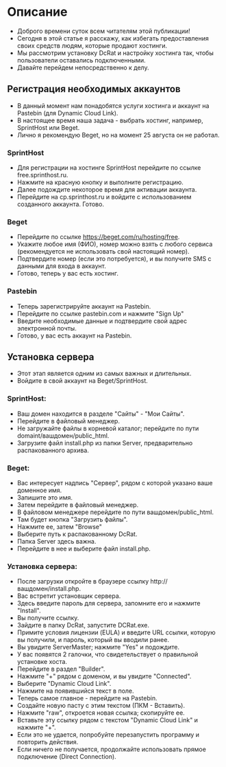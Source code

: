 # Описание

- Доброго времени суток всем читателям этой публикации!
- Сегодня в этой статье я расскажу, как избегать предоставления своих средств людям, которые продают хостинги.
- Мы рассмотрим установку DcRat и настройку хостинга так, чтобы пользователи оставались подключенными.
- Давайте перейдем непосредственно к делу.
  
## Регистрация необходимых аккаунтов

- В данный момент нам понадобятся услуги хостинга и аккаунт на Pastebin (для Dynamic Cloud Link).
- В настоящее время наша задача - выбрать хостинг, например, SprintHost или Beget.
- Лично я рекомендую Beget, но на момент 25 августа он не работал.
  
### SprintHost

- Для регистрации на хостинге SprintHost перейдите по ссылке free.sprinthost.ru.
- Нажмите на красную кнопку и выполните регистрацию.
- Далее подождите некоторое время для активации аккаунта.
- Перейдите на cp.sprinthost.ru и войдите с использованием созданного аккаунта. Готово.
  
### Beget

- Перейдите по ссылке https://beget.com/ru/hosting/free.
- Укажите любое имя (ФИО), номер можно взять с любого сервиса (рекомендуется не использовать свой настоящий номер).
- Подтвердите номер (если это потребуется), и вы получите SMS с данными для входа в аккаунт.
- Готово, теперь у вас есть хостинг.
  
### Pastebin

- Теперь зарегистрируйте аккаунт на Pastebin.
- Перейдите по ссылке pastebin.com и нажмите "Sign Up"
- Введите необходимые данные и подтвердите свой адрес электронной почты.
- Готово, у вас есть аккаунт на Pastebin.
  
## Установка сервера

- Этот этап является одним из самых важных и длительных.
- Войдите в свой аккаунт на Beget/SprintHost.
  
### SprintHost:

- Ваш домен находится в разделе "Сайты" - "Мои Сайты".
- Перейдите в файловый менеджер.
- Не загружайте файлы в корневой каталог; перейдите по пути domaint/вашдомен/public_html.
- Загрузите файл install.php из папки Server, предварительно распакованного архива.
  
### Beget:

- Вас интересует надпись "Сервер", рядом с которой указано ваше доменное имя.
- Запишите это имя.
- Затем перейдите в файловый менеджер.
- В файловом менеджере перейдите по пути вашдомен/public_html.
- Там будет кнопка "Загрузить файлы".
- Нажмите ее, затем "Browse"
- Выберите путь к распакованному DcRat.
- Папка Server здесь важна.
- Перейдите в нее и выберите файл install.php.
  
### Установка сервера:

- После загрузки откройте в браузере ссылку http://вашдомен/install.php.
- Вас встретит установщик сервера.
- Здесь введите пароль для сервера, запомните его и нажмите "Install".
- Вы получите ссылку.
- Зайдите в папку DcRat, запустите DCRat.exe.
- Примите условия лицензии (EULA) и введите URL ссылки, которую вы получили, и пароль, который вы вводили ранее.
- Вы увидите ServerMaster; нажмите "Yes" и подождите.
- У вас появятся 2 галочки, что свидетельствует о правильной установке хоста.
- Перейдите в раздел "Builder".
- Нажмите "+" рядом с доменом, и вы увидите "Connected".
- Выберите "Dynamic Cloud Link".
- Нажмите на появившийся текст в поле.
- Теперь самое главное - перейдите на Pastebin.
- Создайте новую пасту с этим текстом (ПКМ - Вставить).
- Нажмите "raw", откроется новая ссылка; скопируйте ее.
- Вставьте эту ссылку рядом с текстом "Dynamic Cloud Link" и нажмите "+".
- Если это не удается, попробуйте перезапустить программу и повторить действия.
- Если ничего не получается, продолжайте использовать прямое подключение (Direct Connection).





















